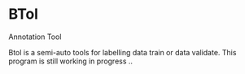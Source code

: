 # BTol
Annotation Tool

Btol is a semi-auto tools for labelling data train or data validate.
This program is still working in progress ..
